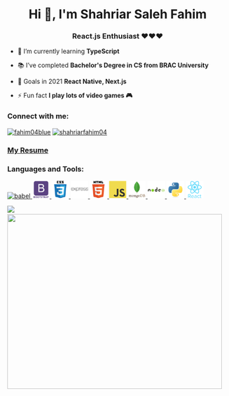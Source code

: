 <h1 align="center">Hi 👋, I'm Shahriar Saleh Fahim</h1>
<h3 align="center">React.js Enthusiast ❤️❤️❤️</h3>

- 🌱 I’m currently learning **TypeScript**

- 📚 I’ve completed **Bachelor's Degree in CS from BRAC University**

- 🥅 Goals in 2021 **React Native, Next.js**

- ⚡ Fun fact **I play lots of video games 🎮**

<h3 align="left">Connect with me:</h3>
<p align="left">
<a href="https://dev.to/fahim04blue" target="blank"><img align="center" src="https://cdn.jsdelivr.net/npm/simple-icons@3.0.1/icons/dev-dot-to.svg" alt="fahim04blue" height="30" width="40" /></a>
<a href="https://www.linkedin.com/in/shahriarfahim04/" target="blank"><img align="center" src="https://cdn.jsdelivr.net/npm/simple-icons@3.0.1/icons/linkedin.svg" alt="shahriarfahim04" height="30" width="40" /></a>
</p>

### [My Resume](https://drive.google.com/file/d/1oc8YRiCByV9d7zW6wu4962ks3DjzK85O/view?usp=sharing)

<h3 align="left">Languages and Tools:</h3>
<p align="left"> <a href="https://babeljs.io/" target="_blank"> <img src="https://www.vectorlogo.zone/logos/babeljs/babeljs-icon.svg" alt="babel" width="40" height="40"/> </a> <a href="https://getbootstrap.com" target="_blank"> <img src="https://raw.githubusercontent.com/devicons/devicon/master/icons/bootstrap/bootstrap-plain-wordmark.svg" alt="bootstrap" width="40" height="40"/> </a> <a href="https://www.w3schools.com/css/" target="_blank"> <img src="https://raw.githubusercontent.com/devicons/devicon/master/icons/css3/css3-original-wordmark.svg" alt="css3" width="40" height="40"/> </a> <a href="https://expressjs.com" target="_blank"> <img src="https://raw.githubusercontent.com/devicons/devicon/master/icons/express/express-original-wordmark.svg" alt="express" width="40" height="40"/> </a> <a href="https://www.w3.org/html/" target="_blank"> <img src="https://raw.githubusercontent.com/devicons/devicon/master/icons/html5/html5-original-wordmark.svg" alt="html5" width="40" height="40"/> </a> <a href="https://developer.mozilla.org/en-US/docs/Web/JavaScript" target="_blank"> <img src="https://raw.githubusercontent.com/devicons/devicon/master/icons/javascript/javascript-original.svg" alt="javascript" width="40" height="40"/> </a> <a href="https://www.mongodb.com/" target="_blank"> <img src="https://raw.githubusercontent.com/devicons/devicon/master/icons/mongodb/mongodb-original-wordmark.svg" alt="mongodb" width="40" height="40"/> </a> <a href="https://nodejs.org" target="_blank"> <img src="https://raw.githubusercontent.com/devicons/devicon/master/icons/nodejs/nodejs-original-wordmark.svg" alt="nodejs" width="40" height="40"/> </a> <a href="https://www.python.org" target="_blank"> <img src="https://raw.githubusercontent.com/devicons/devicon/master/icons/python/python-original.svg" alt="python" width="40" height="40"/> </a> <a href="https://reactjs.org/" target="_blank"> <img src="https://raw.githubusercontent.com/devicons/devicon/master/icons/react/react-original-wordmark.svg" alt="react" width="40" height="40"/> </a> </p>


<img src='https://github-readme-stats.vercel.app/api?username=Fahim04blue&&show_icons=true&theme=blueberry'>

<img  width='490' height='400' src='https://github-readme-stats.vercel.app/api/top-langs/?username=Fahim04blue&theme=vue-dark' >
